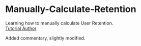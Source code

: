 # Manually-Calculate-Retention
Learning how to manually calculate User Retention.    
[Tutorial Author](https://www.youtube.com/watch?v=zMl0mnfOmuM)    

Added commentary, slightly modified.    
